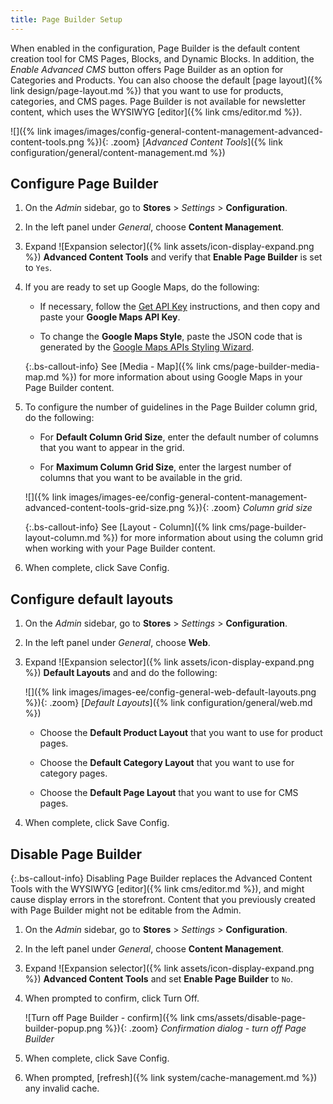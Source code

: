 ```yaml
---
title: Page Builder Setup
---
```


When enabled in the configuration, Page Builder is the default content creation tool for CMS Pages, Blocks, and Dynamic Blocks. In addition, the _Enable Advanced CMS_ button offers Page Builder as an option for Categories and Products. You can also choose the default [page layout]({% link design/page-layout.md %}) that you want to use for products, categories, and CMS pages. Page Builder is not available for newsletter content, which uses the WYSIWYG [editor]({% link cms/editor.md %}).

![]({% link images/images/config-general-content-management-advanced-content-tools.png %}){: .zoom}
[_Advanced Content Tools_]({% link configuration/general/content-management.md %})

## Configure Page Builder

1. On the _Admin_ sidebar, go to **Stores** > _Settings_ > **Configuration**.

1. In the left panel under _General_, choose **Content Management**.

1. Expand ![Expansion selector]({% link assets/icon-display-expand.png %}) **Advanced Content Tools** and verify that **Enable Page Builder** is set to `Yes`.

1. If you are ready to set up Google Maps, do the following:

   - If necessary, follow the [Get API Key][1] instructions, and then copy and paste your **Google Maps API Key**.

   - To change the **Google Maps Style**, paste the JSON code that is generated by the [Google Maps APIs Styling Wizard][2].

   {:.bs-callout-info}
   See [Media - Map]({% link cms/page-builder-media-map.md %}) for more information about using Google Maps in your Page Builder content.

1. To configure the number of guidelines in the Page Builder column grid, do the following:

   - For **Default Column Grid Size**, enter the default number of columns that you want to appear in the grid.

   - For **Maximum Column Grid Size**, enter the largest number of columns that you want to be available in the grid.

   ![]({% link images/images-ee/config-general-content-management-advanced-content-tools-grid-size.png %}){: .zoom}
   _Column grid size_

   {:.bs-callout-info}
   See [Layout - Column]({% link cms/page-builder-layout-column.md %}) for more information about using the column grid when working with your Page Builder content.

1. When complete, click <span class="btn">Save Config</span>.

## Configure default layouts

1. On the _Admin_ sidebar, go to **Stores** > _Settings_ > **Configuration**.

1. In the left panel under _General_, choose **Web**.

1. Expand ![Expansion selector]({% link assets/icon-display-expand.png %}) **Default Layouts** and and do the following:

   ![]({% link images/images-ee/config-general-web-default-layouts.png %}){: .zoom}
   [_Default Layouts_]({% link configuration/general/web.md %})

   - Choose the **Default Product Layout** that you want to use for product pages.

   - Choose the **Default Category Layout** that you want to use for category pages.

   - Choose the **Default Page Layout** that you want to use for CMS pages.

1. When complete, click <span class="btn">Save Config</span>.

## Disable Page Builder

{:.bs-callout-info}
Disabling Page Builder replaces the Advanced Content Tools with the WYSIWYG [editor]({% link cms/editor.md %}), and might cause display errors in the storefront. Content that you previously created with Page Builder might not be editable from the Admin.

1. On the _Admin_ sidebar, go to **Stores** > _Settings_ > **Configuration**.

1. In the left panel under _General_, choose **Content Management**.

1. Expand ![Expansion selector]({% link assets/icon-display-expand.png %}) **Advanced Content Tools** and set **Enable Page Builder** to `No`.

1. When prompted to confirm, click <span class="btn">Turn Off</span>.

   ![Turn off Page Builder - confirm]({% link cms/assets/disable-page-builder-popup.png %}){: .zoom}
   _Confirmation dialog - turn off Page Builder_

1. When complete, click <span class="btn">Save Config</span>.

1. When prompted, [refresh]({% link system/cache-management.md %}) any invalid cache.

[1]: https://developers.google.com/maps/documentation/javascript/get-api-key
[2]: https://mapstyle.withgoogle.com/
